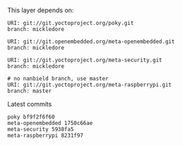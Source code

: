 This layer depends on:

    URI: git://git.yoctoproject.org/poky.git
    branch: mickledore

    URI: git://git.openembedded.org/meta-openembedded.git
    branch: mickledore

    URI: git://git.yoctoproject.org/meta-security.git
    branch: mickledore

    # no nanbield branch, use master
    URI: git://git.yoctoproject.org/meta-raspberrypi.git
    branch: master

Latest commits

    poky bf9f2f6f60
    meta-openembedded 1750c66ae
    meta-security 5938fa5
    meta-raspberrypi 8231f97

